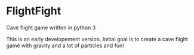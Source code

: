 # FlightFight
Cave flight game written in python 3

This is an early developement version. Initial goal is to create a cave flight game with gravity and a lot of particles and fun!
